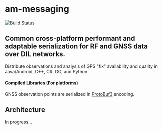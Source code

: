 # am-messaging


[![Build Status](https://travis-ci.com/chesapeaketechnology/am-messaging.svg?branch=develop)](https://travis-ci.com/chesapeaketechnology/am-messaging)

## Common cross-platform performant and adaptable serialization for RF and GNSS data over DIL networks.

Distribute observations and analysis of GPS "fix" availability and quality in Java/Android, C++, C#, GO, and Python

#### [Compiled Libraries (For platforms)]()

GNSS observation points are serialized in [ProtoBuf3](https://developers.google.com/protocol-buffers/docs/proto3) encoding.

## Architecture

In progress...
